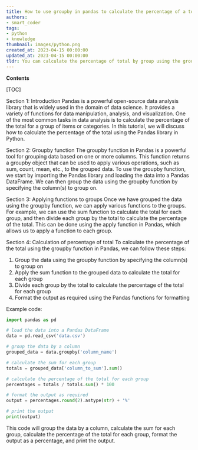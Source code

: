 ```yaml
---
title: How to use groupby in pandas to calculate the percentage of a total?
authors:
- smart_coder
tags:
- python
- knowledge
thumbnail: images/python.png
created_at: 2023-04-15 00:00:00
updated_at: 2023-04-15 00:00:00
tldr: You can calculate the percentage of total by group using the groupby() and transform() methods in Pandas.
---
```


**Contents**

[TOC]

Section 1: Introduction
Pandas is a powerful open-source data analysis library that is widely used in the domain of data science. It provides a variety of functions for data manipulation, analysis, and visualization. One of the most common tasks in data analysis is to calculate the percentage of the total for a group of items or categories. In this tutorial, we will discuss how to calculate the percentage of the total using the Pandas library in Python.

Section 2: Groupby function
The groupby function in Pandas is a powerful tool for grouping data based on one or more columns. This function returns a groupby object that can be used to apply various operations, such as sum, count, mean, etc., to the grouped data. To use the groupby function, we start by importing the Pandas library and loading the data into a Pandas DataFrame. We can then group the data using the groupby function by specifying the column(s) to group on.

Section 3: Applying functions to groups
Once we have grouped the data using the groupby function, we can apply various functions to the groups. For example, we can use the sum function to calculate the total for each group, and then divide each group by the total to calculate the percentage of the total. This can be done using the apply function in Pandas, which allows us to apply a function to each group.

Section 4: Calculation of percentage of total
To calculate the percentage of the total using the groupby function in Pandas, we can follow these steps:
1. Group the data using the groupby function by specifying the column(s) to group on
2. Apply the sum function to the grouped data to calculate the total for each group
3. Divide each group by the total to calculate the percentage of the total for each group
4. Format the output as required using the Pandas functions for formatting

Example code:

``` python
import pandas as pd

# load the data into a Pandas DataFrame
data = pd.read_csv('data.csv')

# group the data by a column
grouped_data = data.groupby('column_name')

# calculate the sum for each group
totals = grouped_data['column_to_sum'].sum()

# calculate the percentage of the total for each group
percentages = totals / totals.sum() * 100

# format the output as required
output = percentages.round(2).astype(str) + '%'

# print the output
print(output)
```

This code will group the data by a column, calculate the sum for each group, calculate the percentage of the total for each group, format the output as a percentage, and print the output.

